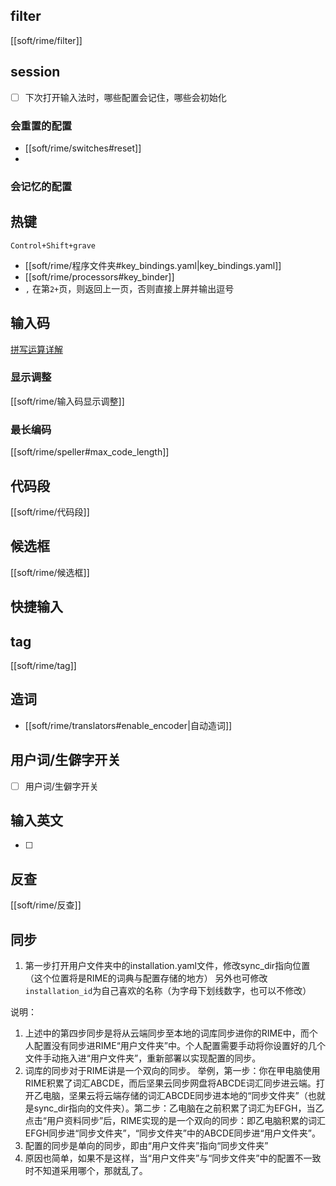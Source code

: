 ## filter
[[soft/rime/filter]]

## session
- [ ] 下次打开输入法时，哪些配置会记住，哪些会初始化
### 会重置的配置
- [[soft/rime/switches#reset]]
-
### 会记忆的配置

## 热键
`Control+Shift+grave`
- [[soft/rime/程序文件夹#key_bindings.yaml|key_bindings.yaml]]
- [[soft/rime/processors#key_binder]]
- `,` 在第`2+`页，则返回上一页，否则直接上屏并输出逗号

## 输入码
[拼写运算详解](https://github.com/rime/home/wiki/SpellingAlgebra)

### 显示调整
[[soft/rime/输入码显示调整]]
### 最长编码
[[soft/rime/speller#max_code_length]]

## 代码段
[[soft/rime/代码段]]
## 候选框
[[soft/rime/候选框]]

## 快捷输入

## tag
[[soft/rime/tag]]

## 造词
- [[soft/rime/translators#enable_encoder|自动造词]]

## 用户词/生僻字开关
- [ ] 用户词/生僻字开关

## 输入英文
- [ ]

## 反查
[[soft/rime/反查]]
## 同步
1. 第一步打开用户文件夹中的installation.yaml文件，修改sync_dir指向位置（这个位置将是RIME的词典与配置存储的地方）
   另外也可修改`installation_id`为自己喜欢的名称（为字母下划线数字，也可以不修改）

说明：
1. 上述中的第四步同步是将从云端同步至本地的词库同步进你的RIME中，而个人配置没有同步进RIME“用户文件夹”中。个人配置需要手动将你设置好的几个文件手动拖入进“用户文件夹”，重新部署以实现配置的同步。
2. 词库的同步对于RIME讲是一个双向的同步。
举例，第一步：你在甲电脑使用RIME积累了词汇ABCDE，而后坚果云同步网盘将ABCDE词汇同步进云端。打开乙电脑，坚果云将云端存储的词汇ABCDE同步进本地的“同步文件夹”（也就是sync_dir指向的文件夹）。第二步：乙电脑在之前积累了词汇为EFGH，当乙点击“用户资料同步”后，RIME实现的是一个双向的同步：即乙电脑积累的词汇EFGH同步进“同步文件夹”，“同步文件夹”中的ABCDE同步进“用户文件夹”。
1. 配置的同步是单向的同步，即由“用户文件夹”指向“同步文件夹”
2. 原因也简单，如果不是这样，当“用户文件夹”与“同步文件夹”中的配置不一致时不知道采用哪个，那就乱了。
